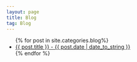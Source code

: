 ```yaml
---
layout: page
title: Blog
tag: Blog
---
```


<div class="blogposts">
	<div class="blogpost">
		<ul>
			{% for post in site.categories.blog%}
				<li>
					<a href="{{ post.url }}">
					  {{ post.title }}  -  {{ post.date | date_to_string }}
					</a>
				</li>
			{% endfor %}
		</ul>
	</div>
</div>
<br>